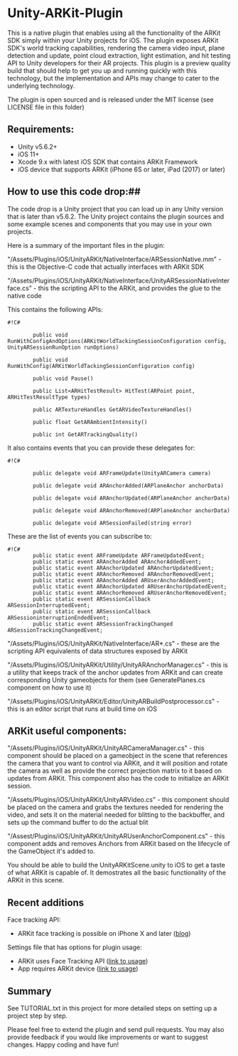 # Unity-ARKit-Plugin #


This is a native plugin that enables using all the functionality of the ARKit SDK simply within your Unity projects for
iOS.  The plugin exposes ARKit SDK's world tracking capabilities, rendering the camera video input, plane detection and
update, point cloud extraction, light estimation, and hit testing API to Unity developers for their AR projects. This plugin is a preview quality build that
should help to get you up and running quickly with this technology, but the implementation and APIs may change to cater
to the underlying technology.

The plugin is open sourced and is released under the MIT license (see LICENSE file in this folder)

## Requirements: ##
* Unity v5.6.2+
* iOS 11+
* Xcode 9.x with latest iOS SDK that contains ARKit Framework
* iOS device that supports ARKit (iPhone 6S or later, iPad (2017) or later)


## How to use this code drop:##

The code drop is a Unity project that you can load up in any Unity version that is later than v5.6.2.  The Unity
project contains the plugin sources and some example scenes and components that you may use in your own projects.  

Here is a summary of the important files in the plugin:

"/Assets/Plugins/iOS/UnityARKit/NativeInterface/ARSessionNative.mm" - this is the Objective-C code that actually interfaces with ARKit SDK


"/Assets/Plugins/iOS/UnityARKit/NativeInterface/UnityARSessionNativeInterface.cs" - this the scripting API to the ARKit, and provides the glue to the native code

This contains the following APIs:
	    

```
#!C#

	    public void RunWithConfigAndOptions(ARKitWorldTackingSessionConfiguration config, UnityARSessionRunOption runOptions)

	    public void RunWithConfig(ARKitWorldTackingSessionConfiguration config)

	    public void Pause()

	    public List<ARHitTestResult> HitTest(ARPoint point, ARHitTestResultType types)

	    public ARTextureHandles GetARVideoTextureHandles()

	    public float GetARAmbientIntensity()

	    public int GetARTrackingQuality()  
```


  
It also contains events that you can provide these delegates for: 


```
#!C#

        public delegate void ARFrameUpdate(UnityARCamera camera)

    	public delegate void ARAnchorAdded(ARPlaneAnchor anchorData)

        public delegate void ARAnchorUpdated(ARPlaneAnchor anchorData)

        public delegate void ARAnchorRemoved(ARPlaneAnchor anchorData)

        public delegate void ARSessionFailed(string error)
```

These are the list of events you can subscribe to:

```
#!C#
		public static event ARFrameUpdate ARFrameUpdatedEvent;
        public static event ARAnchorAdded ARAnchorAddedEvent;
        public static event ARAnchorUpdated ARAnchorUpdatedEvent;
        public static event ARAnchorRemoved ARAnchorRemovedEvent;
        public static event ARAnchorAdded ARUserAnchorAddedEvent;
        public static event ARAnchorUpdated ARUserAnchorUpdatedEvent;
        public static event ARAnchorRemoved ARUserAnchorRemovedEvent;
		public static event ARSessionCallback ARSessionInterruptedEvent;
        public static event ARSessionCallback ARSessioninterruptionEndedEvent;
		public static event ARSessionTrackingChanged ARSessionTrackingChangedEvent;

```


"/Assets/Plugins/iOS/UnityARKit/NativeInterface/AR*.cs" - these are the scripting API equivalents of data structures exposed by ARKit

"/Assets/Plugins/iOS/UnityARKit/Utility/UnityARAnchorManager.cs" - this is a utility that keeps track of the anchor updates from ARKit and can create corresponding Unity gameobjects for them (see GeneratePlanes.cs component on how to use it)

"/Assets/Plugins/iOS/UnityARKit/Editor/UnityARBuildPostprocessor.cs" - this is an editor script that runs at build time on iOS 

## ARKit useful components: ##

"/Assets/Plugins/iOS/UnityARKit/UnityARCameraManager.cs" - this component should be placed on a gameobject in the scene that references the camera that you want to control via ARKit, and it will position and rotate the camera as well as provide the correct projection matrix to it based on updates from ARKit.  This component also has the code to initialize an ARKit session.

"/Assets/Plugins/iOS/UnityARKit/UnityARVideo.cs" - this component should be placed on the camera and grabs the textures needed for rendering the video, and sets it on the material needed for blitting to the backbuffer, and sets up the command buffer to do the actual blit

"/Assest/Plugins/iOS/UnityARKit/UnityARUserAnchorComponent.cs" - this component adds and removes Anchors from ARKit based on the lifecycle of the GameObject it's added to.

You should be able to build the UnityARKitScene.unity to iOS to get a taste of what ARKit is capable of.  It demostrates all the basic functionality of the ARKit in this scene.  

## Recent additions ##

Face tracking API:
* ARKit face tracking is possible on iPhone X and later ([blog](https://blogs.unity3d.com/2017/11/03/arkit-face-tracking-on-iphone-x/))

Settings file that has options for plugin usage:
 
* ARKit uses Face Tracking API ([link to usage](https://forum.unity.com/threads/submitting-arkit-apps-to-appstore-without-face-tracking.504572/#post-3297235))
* App requires ARKit device ([link to usage](https://forum.unity.com/threads/arkit-support-for-ios-via-unity-arkit-plugin.474385/page-43#post-3297582))

## Summary ##

See TUTORIAL.txt in this project for more detailed steps on setting up a project step by step.

Please feel free to extend the plugin and send pull requests. You may also provide feedback if you would like improvements or want to suggest changes.  Happy coding and have fun!